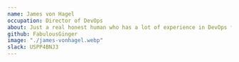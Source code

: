 ```yaml
---
name: James von Hagel
occupation: Director of DevOps
about: Just a real honest human who has a lot of experience in DevOps from the planet Earth circling a star named Sol in the vicinity of the Milky Way galaxy.
github: FabulousGinger
image: "./james-vonhagel.webp"
slack: USPP4BNJ3
---
```

